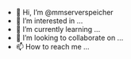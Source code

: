 - 👋 Hi, I’m @mmserverspeicher
- 👀 I’m interested in ...
- 🌱 I’m currently learning ...
- 💞️ I’m looking to collaborate on ...
- 📫 How to reach me ...

<!---
mmserverspeicher/mmserverspeicher is a ✨ special ✨ repository because its `README.md` (this file) appears on your GitHub profile.
You can click the Preview link to take a look at your changes.
--->
